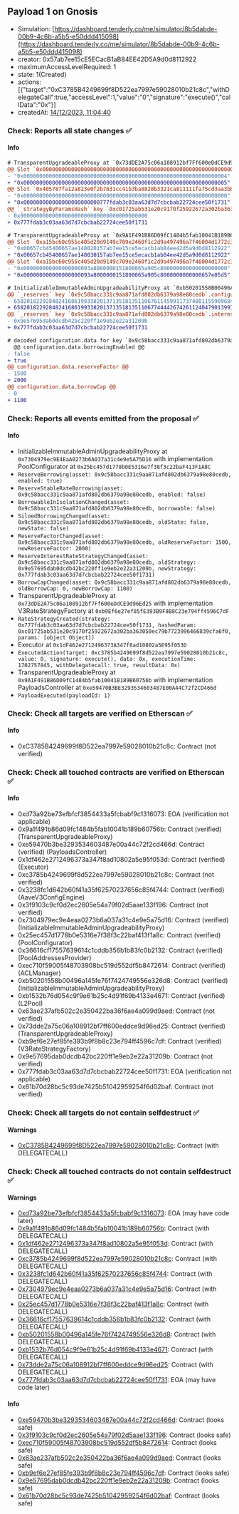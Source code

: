 ## Payload 1 on Gnosis

- Simulation: [https://dashboard.tenderly.co/me/simulator/8b5dabde-00b9-4c6b-a5b5-e50ddd415098](https://dashboard.tenderly.co/me/simulator/8b5dabde-00b9-4c6b-a5b5-e50ddd415098)
- creator: 0x57ab7ee15cE5ECacB1aB84EE42D5A9d0d8112922
- maximumAccessLevelRequired: 1
- state: 1(Created)
- actions: [{"target":"0xC3785B4249699f8D522ea7997e59028010b21c8c","withDelegateCall":true,"accessLevel":1,"value":"0","signature":"execute()","callData":"0x"}]
- createdAt: [14/12/2023, 11:04:40](https://blockscout.com/xdai/mainnet/tx/0x3658f936a8f43fdc71d228b9e35f7c672b2d765e43c74d904c15003194fdd617)

### Check: Reports all state changes :white_check_mark:

#### Info


```diff
# TransparentUpgradeableProxy at `0x73dDE2A75c06a108912bf7Ff600eDdCE9d96Ed25` with implementation V3RateStrategyFactory at `0xb9Ef6e27ef85fE393B9F8B8C23e794ff4596C7dF`
@@ Slot `0x0000000000000000000000000000000000000000000000000000000000000002` @@
- "0x0000000000000000000000000000000000000000000000000000000000000004"
+ "0x0000000000000000000000000000000000000000000000000000000000000005"
@@ Slot `0x405787fa12a823e0f2b7631cc41b3ba8828b3321ca811111fa75cd3aa3bb5ad2` @@
- "0x0000000000000000000000000000000000000000000000000000000000000000"
+ "0x000000000000000000000000777fdab3c03aa63d7d7cbcbab22724cee50f1731"
@@ `_strategyByParamsHash` key `0xc01725ab531e20c9170f25922672a302ba363050ec79b7723996466839cfa6f0` @@
- 0x0000000000000000000000000000000000000000
+ 0x777fdab3c03aa63d7d7cbcbab22724cee50f1731

```

```diff
# TransparentUpgradeableProxy at `0x9A1F491B86D09fC1484b5fab10041B189B60756b` with implementation PayloadsController at `0xe59470B3BE3293534603487E00A44C72f2CD466d`
@@ Slot `0xa15bc60c955c405d20d9149c709e2460f1c2d9a497496a7f46004d1772c3054c` @@
- "0x00657cb45400657ae148020157ab7ee15ce5ecacb1ab84ee42d5a9d0d8112922"
+ "0x00657cb45400657ae148030157ab7ee15ce5ecacb1ab84ee42d5a9d0d8112922"
@@ Slot `0xa15bc60c955c405d20d9149c709e2460f1c2d9a497496a7f46004d1772c3054d` @@
- "0x000000000000000000093a8000000151800065a905c800000000000000000000"
+ "0x000000000000000000093a8000000151800065a905c8000000000000657e05d5"
```

```diff
# InitializableImmutableAdminUpgradeabilityProxy at `0xb50201558B00496A145fE76f7424749556E326D8` with implementation L2Pool at `0xB1532b76D054c9F9E61b25c4d91f69B4133E4671`
@@ `_reserves` key `0x9c58bacc331c9aa871afd802db6379a98e80cedb`.configuration.data @@
- 658201822928482416861993382013713518135110676114599117374881155909684252
+ 658201822928482416861993382013713518135110677444426742611240479013997596
@@ `_reserves` key `0x9c58bacc331c9aa871afd802db6379a98e80cedb`.interestRateStrategyAddress @@
- 0x9e57695dab0dcdb42bc220ff1e9eb2e22a31209b
+ 0x777fdab3c03aa63d7d7cbcbab22724cee50f1731

# decoded configuration.data for key `0x9c58bacc331c9aa871afd802db6379a98e80cedb` (symbol: GNO)
  @@ configuration.data.borrowingEnabled @@
- false
+ true
@@ configuration.data.reserveFactor @@
- 1500
+ 2000
@@ configuration.data.borrowCap @@
- 0
+ 1100

```


### Check: Reports all events emitted from the proposal :white_check_mark:

#### Info

- InitializableImmutableAdminUpgradeabilityProxy at `0x7304979ec9E4EaA0273b6A037a31c4e9e5A75D16` with implementation PoolConfigurator at `0x25Ec457d1778b0E5316e7f38f3c22baF413F1A8C`
- `ReserveBorrowing(asset: 0x9c58bacc331c9aa871afd802db6379a98e80cedb, enabled: true)`
- `ReserveStableRateBorrowing(asset: 0x9c58bacc331c9aa871afd802db6379a98e80cedb, enabled: false)`
- `BorrowableInIsolationChanged(asset: 0x9c58bacc331c9aa871afd802db6379a98e80cedb, borrowable: false)`
- `SiloedBorrowingChanged(asset: 0x9c58bacc331c9aa871afd802db6379a98e80cedb, oldState: false, newState: false)`
- `ReserveFactorChanged(asset: 0x9c58bacc331c9aa871afd802db6379a98e80cedb, oldReserveFactor: 1500, newReserveFactor: 2000)`
- `ReserveInterestRateStrategyChanged(asset: 0x9c58bacc331c9aa871afd802db6379a98e80cedb, oldStrategy: 0x9e57695dab0dcdb42bc220ff1e9eb2e22a31209b, newStrategy: 0x777fdab3c03aa63d7d7cbcbab22724cee50f1731)`
- `BorrowCapChanged(asset: 0x9c58bacc331c9aa871afd802db6379a98e80cedb, oldBorrowCap: 0, newBorrowCap: 1100)`
- TransparentUpgradeableProxy at `0x73dDE2A75c06a108912bf7Ff600eDdCE9d96Ed25` with implementation V3RateStrategyFactory at `0xb9Ef6e27ef85fE393B9F8B8C23e794ff4596C7dF`
- `RateStrategyCreated(strategy: 0x777fdab3c03aa63d7d7cbcbab22724cee50f1731, hashedParam: 0xc01725ab531e20c9170f25922672a302ba363050ec79b7723996466839cfa6f0, params: [object Object])`
- Executor at `0x1dF462e2712496373A347f8ad10802a5E95f053D`
- `ExecutedAction(target: 0xc3785b4249699f8d522ea7997e59028010b21c8c, value: 0, signature: execute(), data: 0x, executionTime: 1702757845, withDelegatecall: true, resultData: 0x)`
- TransparentUpgradeableProxy at `0x9A1F491B86D09fC1484b5fab10041B189B60756b` with implementation PayloadsController at `0xe59470B3BE3293534603487E00A44C72f2CD466d`
- `PayloadExecuted(payloadId: 1)`

### Check: Check all targets are verified on Etherscan :white_check_mark:

#### Info

- 0xC3785B4249699f8D522ea7997e59028010b21c8c: Contract (not verified)

### Check: Check all touched contracts are verified on Etherscan :white_check_mark:

#### Info

- 0xd73a92be73efbfcf3854433a5fcbabf9c1316073: EOA (verification not applicable)
- 0x9a1f491b86d09fc1484b5fab10041b189b60756b: Contract (verified) (TransparentUpgradeableProxy)
- 0xe59470b3be3293534603487e00a44c72f2cd466d: Contract (verified) (PayloadsController)
- 0x1df462e2712496373a347f8ad10802a5e95f053d: Contract (verified) (Executor)
- 0xc3785b4249699f8d522ea7997e59028010b21c8c: Contract (not verified)
- 0x3238fc1d642b60f41a35f62570237656c85f4744: Contract (verified) (AaveV3ConfigEngine)
- 0x3f9103c9cf0d2ec2605e54a79f02d5aae133f196: Contract (not verified)
- 0x7304979ec9e4eaa0273b6a037a31c4e9e5a75d16: Contract (verified) (InitializableImmutableAdminUpgradeabilityProxy)
- 0x25ec457d1778b0e5316e7f38f3c22baf413f1a8c: Contract (verified) (PoolConfigurator)
- 0x36616cf17557639614c1cddb356b1b83fc0b2132: Contract (verified) (PoolAddressesProvider)
- 0xec710f59005f48703908bc519d552df5b8472614: Contract (verified) (ACLManager)
- 0xb50201558b00496a145fe76f7424749556e326d8: Contract (verified) (InitializableImmutableAdminUpgradeabilityProxy)
- 0xb1532b76d054c9f9e61b25c4d91f69b4133e4671: Contract (verified) (L2Pool)
- 0x63ae237afb502c2e350422ba36f6ae4a099d9aed: Contract (not verified)
- 0x73dde2a75c06a108912bf7ff600eddce9d96ed25: Contract (verified) (TransparentUpgradeableProxy)
- 0xb9ef6e27ef85fe393b9f8b8c23e794ff4596c7df: Contract (verified) (V3RateStrategyFactory)
- 0x9e57695dab0dcdb42bc220ff1e9eb2e22a31209b: Contract (not verified)
- 0x777fdab3c03aa63d7d7cbcbab22724cee50f1731: EOA (verification not applicable)
- 0x61b70d28bc5c93de7425b51042959254f6d02baf: Contract (not verified)

### Check: Check all targets do not contain selfdestruct :white_check_mark:

#### Warnings

- [0xC3785B4249699f8D522ea7997e59028010b21c8c](https://blockscout.com/xdai/mainnet/address/0xC3785B4249699f8D522ea7997e59028010b21c8c): Contract (with DELEGATECALL)

### Check: Check all touched contracts do not contain selfdestruct :white_check_mark:

#### Warnings

- [0xd73a92be73efbfcf3854433a5fcbabf9c1316073](https://blockscout.com/xdai/mainnet/address/0xd73a92be73efbfcf3854433a5fcbabf9c1316073): EOA (may have code later)
- [0x9a1f491b86d09fc1484b5fab10041b189b60756b](https://blockscout.com/xdai/mainnet/address/0x9a1f491b86d09fc1484b5fab10041b189b60756b): Contract (with DELEGATECALL)
- [0x1df462e2712496373a347f8ad10802a5e95f053d](https://blockscout.com/xdai/mainnet/address/0x1df462e2712496373a347f8ad10802a5e95f053d): Contract (with DELEGATECALL)
- [0xc3785b4249699f8d522ea7997e59028010b21c8c](https://blockscout.com/xdai/mainnet/address/0xc3785b4249699f8d522ea7997e59028010b21c8c): Contract (with DELEGATECALL)
- [0x3238fc1d642b60f41a35f62570237656c85f4744](https://blockscout.com/xdai/mainnet/address/0x3238fc1d642b60f41a35f62570237656c85f4744): Contract (with DELEGATECALL)
- [0x7304979ec9e4eaa0273b6a037a31c4e9e5a75d16](https://blockscout.com/xdai/mainnet/address/0x7304979ec9e4eaa0273b6a037a31c4e9e5a75d16): Contract (with DELEGATECALL)
- [0x25ec457d1778b0e5316e7f38f3c22baf413f1a8c](https://blockscout.com/xdai/mainnet/address/0x25ec457d1778b0e5316e7f38f3c22baf413f1a8c): Contract (with DELEGATECALL)
- [0x36616cf17557639614c1cddb356b1b83fc0b2132](https://blockscout.com/xdai/mainnet/address/0x36616cf17557639614c1cddb356b1b83fc0b2132): Contract (with DELEGATECALL)
- [0xb50201558b00496a145fe76f7424749556e326d8](https://blockscout.com/xdai/mainnet/address/0xb50201558b00496a145fe76f7424749556e326d8): Contract (with DELEGATECALL)
- [0xb1532b76d054c9f9e61b25c4d91f69b4133e4671](https://blockscout.com/xdai/mainnet/address/0xb1532b76d054c9f9e61b25c4d91f69b4133e4671): Contract (with DELEGATECALL)
- [0x73dde2a75c06a108912bf7ff600eddce9d96ed25](https://blockscout.com/xdai/mainnet/address/0x73dde2a75c06a108912bf7ff600eddce9d96ed25): Contract (with DELEGATECALL)
- [0x777fdab3c03aa63d7d7cbcbab22724cee50f1731](https://blockscout.com/xdai/mainnet/address/0x777fdab3c03aa63d7d7cbcbab22724cee50f1731): EOA (may have code later)

#### Info

- [0xe59470b3be3293534603487e00a44c72f2cd466d](https://blockscout.com/xdai/mainnet/address/0xe59470b3be3293534603487e00a44c72f2cd466d): Contract (looks safe)
- [0x3f9103c9cf0d2ec2605e54a79f02d5aae133f196](https://blockscout.com/xdai/mainnet/address/0x3f9103c9cf0d2ec2605e54a79f02d5aae133f196): Contract (looks safe)
- [0xec710f59005f48703908bc519d552df5b8472614](https://blockscout.com/xdai/mainnet/address/0xec710f59005f48703908bc519d552df5b8472614): Contract (looks safe)
- [0x63ae237afb502c2e350422ba36f6ae4a099d9aed](https://blockscout.com/xdai/mainnet/address/0x63ae237afb502c2e350422ba36f6ae4a099d9aed): Contract (looks safe)
- [0xb9ef6e27ef85fe393b9f8b8c23e794ff4596c7df](https://blockscout.com/xdai/mainnet/address/0xb9ef6e27ef85fe393b9f8b8c23e794ff4596c7df): Contract (looks safe)
- [0x9e57695dab0dcdb42bc220ff1e9eb2e22a31209b](https://blockscout.com/xdai/mainnet/address/0x9e57695dab0dcdb42bc220ff1e9eb2e22a31209b): Contract (looks safe)
- [0x61b70d28bc5c93de7425b51042959254f6d02baf](https://blockscout.com/xdai/mainnet/address/0x61b70d28bc5c93de7425b51042959254f6d02baf): Contract (looks safe)

